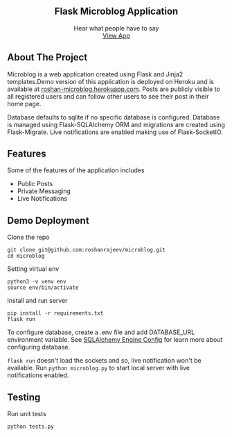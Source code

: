   <p align="center">
    <h2 align="center">Flask Microblog Application</h2>
    <p align="center">
      Hear what people have to say
      <br>
      <a href="https://roshan-flask-microblog.herokuapp.com/">View App</a>
    </p>
  </p>
  
  
 ## About The Project

Microblog is a web application created using Flask and Jinja2 templates.Demo version of this application is deployed on Heroku and is available at [roshan-microblog.herokuapp.com](https://roshan-microblog.herokuapp.com/). Posts are publicly visible to all registered users and can follow other users to see their post in their home page.

Database defaults to sqlite if no specific database is configured. Database is managed using Flask-SQLAlchemy ORM and migrations are created using Flask-Migrate. Live notifications are enabled making use of Flask-SocketIO. 

 ## Features
 
 Some of the features of the application includes

- Public Posts
- Private Messaging
- Live Notifications


## Demo Deployment

Clone the repo
```
git clone git@github.com:roshanrajeev/microblog.git
cd microblog
```

Setting virtual env
```
python3 -v venv env
source env/bin/activate
```

Install and run server
```
pip install -r requirements.txt
flask run
```
To configure database, create a .env file and add DATABASE_URL environment variable. See
[SQLAlchemy Engine Config](https://docs.sqlalchemy.org/en/13/core/engines.html) for learn more about configuring database. 

```flask run``` doesn't load the sockets and so, live notification won't be available.
Run ```python microblog.py``` to start local server with live notifications enabled.

## Testing

Run unit tests 
```
python tests.py
```
